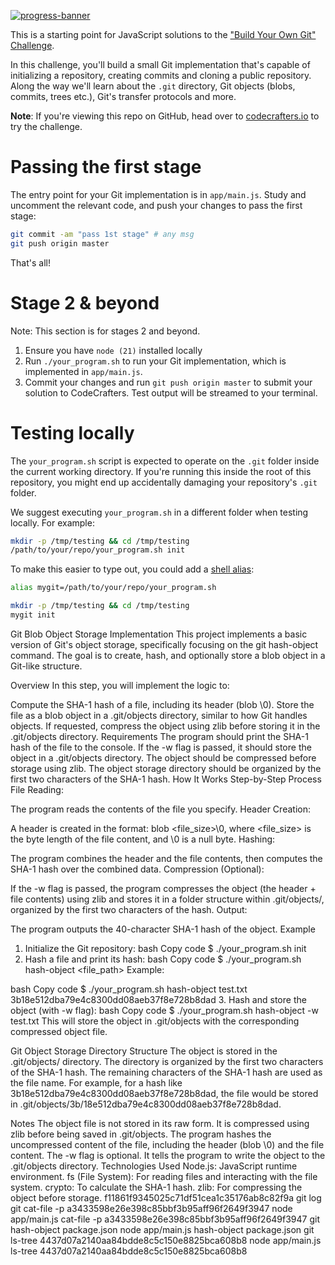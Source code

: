 [![progress-banner](https://backend.codecrafters.io/progress/git/d0163e24-b77a-44e3-9263-cffb10c6ae10)](https://app.codecrafters.io/users/codecrafters-bot?r=2qF)

This is a starting point for JavaScript solutions to the
["Build Your Own Git" Challenge](https://codecrafters.io/challenges/git).

In this challenge, you'll build a small Git implementation that's capable of
initializing a repository, creating commits and cloning a public repository.
Along the way we'll learn about the `.git` directory, Git objects (blobs,
commits, trees etc.), Git's transfer protocols and more.

**Note**: If you're viewing this repo on GitHub, head over to
[codecrafters.io](https://codecrafters.io) to try the challenge.

# Passing the first stage

The entry point for your Git implementation is in `app/main.js`. Study and
uncomment the relevant code, and push your changes to pass the first stage:

```sh
git commit -am "pass 1st stage" # any msg
git push origin master
```

That's all!

# Stage 2 & beyond

Note: This section is for stages 2 and beyond.

1. Ensure you have `node (21)` installed locally
1. Run `./your_program.sh` to run your Git implementation, which is implemented
   in `app/main.js`.
1. Commit your changes and run `git push origin master` to submit your solution
   to CodeCrafters. Test output will be streamed to your terminal.

# Testing locally

The `your_program.sh` script is expected to operate on the `.git` folder inside
the current working directory. If you're running this inside the root of this
repository, you might end up accidentally damaging your repository's `.git`
folder.

We suggest executing `your_program.sh` in a different folder when testing
locally. For example:

```sh
mkdir -p /tmp/testing && cd /tmp/testing
/path/to/your/repo/your_program.sh init
```

To make this easier to type out, you could add a
[shell alias](https://shapeshed.com/unix-alias/):

```sh
alias mygit=/path/to/your/repo/your_program.sh

mkdir -p /tmp/testing && cd /tmp/testing
mygit init
```
Git Blob Object Storage Implementation
This project implements a basic version of Git's object storage, specifically focusing on the git hash-object command. The goal is to create, hash, and optionally store a blob object in a Git-like structure.

Overview
In this step, you will implement the logic to:

Compute the SHA-1 hash of a file, including its header (blob <size>\0).
Store the file as a blob object in a .git/objects directory, similar to how Git handles objects.
If requested, compress the object using zlib before storing it in the .git/objects directory.
Requirements
The program should print the SHA-1 hash of the file to the console.
If the -w flag is passed, it should store the object in a .git/objects directory. The object should be compressed before storage using zlib.
The object storage directory should be organized by the first two characters of the SHA-1 hash.
How It Works
Step-by-Step Process
File Reading:

The program reads the contents of the file you specify.
Header Creation:

A header is created in the format: blob <file_size>\0, where <file_size> is the byte length of the file content, and \0 is a null byte.
Hashing:

The program combines the header and the file contents, then computes the SHA-1 hash over the combined data.
Compression (Optional):

If the -w flag is passed, the program compresses the object (the header + file contents) using zlib and stores it in a folder structure within .git/objects/, organized by the first two characters of the hash.
Output:

The program outputs the 40-character SHA-1 hash of the object.
Example
1. Initialize the Git repository:
bash
Copy code
$ ./your_program.sh init
2. Hash a file and print its hash:
bash
Copy code
$ ./your_program.sh hash-object <file_path>
Example:

bash
Copy code
$ ./your_program.sh hash-object test.txt
3b18e512dba79e4c8300dd08aeb37f8e728b8dad
3. Hash and store the object (with -w flag):
bash
Copy code
$ ./your_program.sh hash-object -w test.txt
This will store the object in .git/objects with the corresponding compressed object file.

Git Object Storage Directory Structure
The object is stored in the .git/objects/ directory.
The directory is organized by the first two characters of the SHA-1 hash.
The remaining characters of the SHA-1 hash are used as the file name.
For example, for a hash like 3b18e512dba79e4c8300dd08aeb37f8e728b8dad, the file would be stored in .git/objects/3b/18e512dba79e4c8300dd08aeb37f8e728b8dad.

Notes
The object file is not stored in its raw form. It is compressed using zlib before being saved in .git/objects.
The program hashes the uncompressed content of the file, including the header (blob <size>\0) and the file content.
The -w flag is optional. It tells the program to write the object to the .git/objects directory.
Technologies Used
Node.js: JavaScript runtime environment.
fs (File System): For reading files and interacting with the file system.
crypto: To calculate the SHA-1 hash.
zlib: For compressing the object before storage.
f11861f9345025c71df51cea1c35176ab8c82f9a
git log
git cat-file -p a3433598e26e398c85bbf3b95aff96f2649f3947
node app/main.js cat-file -p a3433598e26e398c85bbf3b95aff96f2649f3947
git hash-object package.json
node app/main.js hash-object package.json
git ls-tree 4437d07a2140aa84bdde8c5c150e8825bca608b8
node app/main.js ls-tree 4437d07a2140aa84bdde8c5c150e8825bca608b8